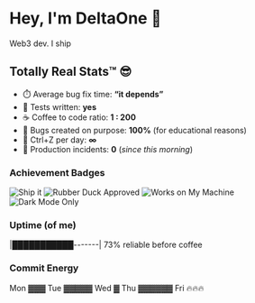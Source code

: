 # Hey, I'm DeltaOne 👋

Web3 dev. I ship

## Totally Real Stats™ 😎

- ⏱️ Average bug fix time: **“it depends”**  
- 🧪 Tests written: **yes**  
- ☕ Coffee to code ratio: **1 : 200**  
- 🐛 Bugs created on purpose: **100%** (for educational reasons)  
- 🔁 Ctrl+Z per day: **∞**  
- 🚨 Production incidents: **0** (*since this morning*)

### Achievement Badges
![Ship it](https://img.shields.io/badge/Ship_it-merged_on_Friday-blue)
![Rubber Duck Approved](https://img.shields.io/badge/Rubber_Duck-approved-success)
![Works on My Machine](https://img.shields.io/badge/Works_on-My%20Machine-lightgrey)
![Dark Mode Only](https://img.shields.io/badge/UI-Dark%20Mode%20Only-black)

### Uptime (of me)
|███████████-------| 73% reliable before coffee

### Commit Energy
Mon ▓▓▓
Tue ▓▓▓▓▓
Wed ▓
Thu ▓▓▓▓▓▓
Fri 🔥🔥🔥